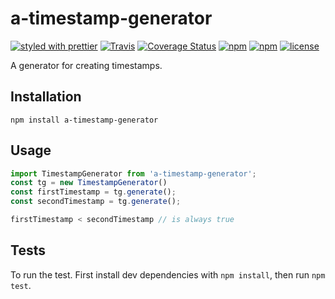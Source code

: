 # a-timestamp-generator

[![styled with prettier](https://img.shields.io/badge/styled_with-prettier-ff69b4.svg?style=flat-square)](https://github.com/prettier/prettier)
[![Travis](https://img.shields.io/travis/adorsys/npm-timestamp-generator.svg?style=flat-square)](https://travis-ci.org/adorsys/npm-timestamp-generator/builds/)
[![Coverage Status](https://img.shields.io/coveralls/adorsys/npm-timestamp-generator.svg?style=flat-square)](https://coveralls.io/github/adorsys/npm-timestamp-generator?branch=master)
[![npm](https://img.shields.io/npm/v/a-timestamp-generator.svg?style=flat-square)](https://www.npmjs.com/package/a-timestamp-generator)
[![npm](https://img.shields.io/npm/dm/a-timestamp-generator.svg?style=flat-square)](https://www.npmjs.com/package/a-timestamp-generator)
[![license](https://img.shields.io/github/license/adorsys/npm-timestamp-generator.svg?style=flat-square)](https://github.com/adorsys/npm-timestamp-generator/blob/master/LICENSE)

A generator for creating timestamps.

## Installation

````
npm install a-timestamp-generator
````

## Usage

``` js
import TimestampGenerator from 'a-timestamp-generator';
const tg = new TimestampGenerator()
const firstTimestamp = tg.generate();
const secondTimestamp = tg.generate();

firstTimestamp < secondTimestamp // is always true
```

## Tests

To run the test. First install dev dependencies with `npm install`, then run `npm test`.
